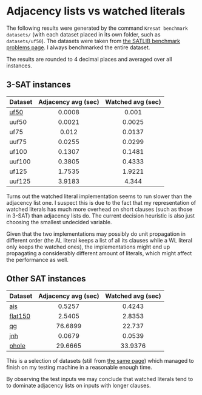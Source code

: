 # Adjacency lists vs watched literals
The following results were generated by the command `Kresat benchmark datasets/` (with each dataset placed in its own folder, such as `datasets/uf50`).
The datasets were taken from [the SATLIB benchmark problems page](https://www.cs.ubc.ca/~hoos/SATLIB/benchm.html). I always benchmarked the entire dataset.

The results are rounded to 4 decimal places and averaged over all instances.

## 3-SAT instances
| Dataset     |     Adjacency avg (sec)  |   Watched avg (sec)    |
| -----       |        :--------:        |    :-------:           |
| [uf50](https://www.cs.ubc.ca/~hoos/SATLIB/Benchmarks/SAT/RND3SAT/descr.html)        |          0.0008          |      0.001             |
| uuf50       |          0.0021          |      0.0025            |
| uf75        |          0.012           |      0.0137            |
| uuf75       |          0.0255          |      0.0299            |
| uf100       |          0.1307          |      0.1481            |
| uuf100      |          0.3805          |      0.4333            |
| uf125       |          1.7535          |      1.9221            |
| uuf125      |          3.9183          |      4.344             |

Turns out the watched literal implementation seems to run slower
than the adjacency list one.
I suspect this is due to the fact that my representation of
watched literals has much more overhead on short clauses (such as those in 3-SAT)
than adjacency lists do.
The current decision heuristic is also just choosing the smallest undecided variable.

Given that the two implementations may possibly do unit propagation in different order (the AL literal keeps a list of all its clauses while a WL literal only keeps the watched ones),
the implementations might end up propagating a considerably different amount of literals,
which might affect the performance as well.

## Other SAT instances
| Dataset     |     Adjacency avg (sec)  |   Watched avg (sec)    |
| -----       |        :--------:        |    :-------:           |
| [ais](https://www.cs.ubc.ca/~hoos/SATLIB/Benchmarks/SAT/AIS/descr.html)         |         0.5257           |     0.4243             |
| [flat150](https://www.cs.ubc.ca/~hoos/SATLIB/Benchmarks/SAT/GCP/descr.html)     |     2.5405     |     2.8353   |
|   [qg](https://www.cs.ubc.ca/~hoos/SATLIB/Benchmarks/SAT/QG/qg.descr.html)        |         76.6899          |      22.737            |
| [jnh](https://www.cs.ubc.ca/~hoos/SATLIB/Benchmarks/SAT/DIMACS/JNH/descr.html)         |          0.0679          |      0.0539            |
| [phole](https://www.cs.ubc.ca/~hoos/SATLIB/Benchmarks/SAT/DIMACS/PHOLE/descr.html)       |          29.6665         |     33.9376            |

This is a selection of datasets (still from [the same page](https://www.cs.ubc.ca/~hoos/SATLIB/benchm.html)) which managed to finish on my testing machine in a reasonable enough time.

By observing the test inputs we may conclude that watched literals
tend to to dominate adjacency lists on inputs with longer clauses.
